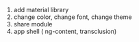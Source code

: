 1. add material library
2. change color, change font, change theme
3. share module
4. app shell ( ng-content, transclusion)